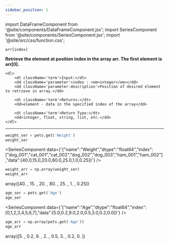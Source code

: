 ```yaml
---
sidebar_position: 1
---
```


import DataFrameComponent from '@site/components/DataFrameComponent.jsx';
import SeriesComponent from '@site/components/SeriesComponent.jsx';
import '@site/src/css/function.css';

<code>arr[index]</code>

<div className='base'>
    <p><strong>Retrieve the element at position index in the array arr. The first element is arr[0].</strong></p>

    <dl>
        <dt className='term'>Input:</dt>
        <dd className='parameter'>index : <em>integer</em></dd>
        <dd className='parameter-description'>Position of desired element to retrieve in array.</dd>

        <dt className='term'>Returns:</dt>
        <dd>element - data in the specified index of the array</dd>

        <dt className='term'>Return Type:</dt>
        <dd>integer, float, string, list, etc.</dd>
    </dl>
</div>

---

```python
weight_ser = pets.get('Weight')
weight_ser
```

<SeriesComponent data={'{"name":"Weight","dtype":"float64","index":["dog_001","cat_001","cat_002","dog_002","dog_003","ham_001","ham_002"],"data":[40.0,15.0,20.0,80.0,25.0,1.0,0.25]}'} />

```python
weight_arr = np.array(weight_ser)
weight_arr
```
array([40.  , 15.  , 20.  , 80.  , 25.  ,  1.  ,  0.25])


```python
age_ser = pets.get('Age')
age_ser
```

<SeriesComponent data={'{"name":"Age","dtype":"float64","index":[0,1,2,3,4,5,6,7],"data":[5.0,0.2,9.0,2.0,0.5,3.0,0.2,0.0]}'} />

```python
age_arr = np.array(pets.get('Age'))
age_arr
```
array([5. , 0.2, 9. , 2. , 0.5, 3. , 0.2, 0. ])
